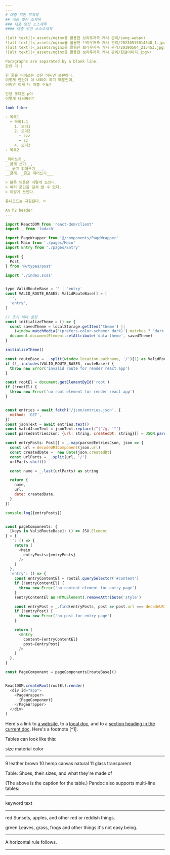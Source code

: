```yaml
---
---
# 대충 멋진 부제목
## 대충 멋진 소제목
### 대충 멋진 소소제목
#### 대충 멋진 소소소제목

![alt text](<_assets/nginx를 활용한 브라우저측 캐시 관리/sang.webp>)
![alt text](<_assets/nginx를 활용한 브라우저측 캐시 관리/20230515014548_1.jpg>)
![alt text](<_assets/nginx를 활용한 브라우저측 캐시 관리/20190504_215453.jpg>)
![alt text](<_assets/nginx를 활용한 브라우저측 캐시 관리/한글이미지.jpg>)

Paragraphs are separated by a blank line.  
한칸 더 ?  

한 줄을 띄어쓰는 것은 어쩌면 불편하다.  
이렇게 한단계 더 내려야 하기 때문인데,  
어쩌면 이게 더 이쁠 수도?

안녕 또다른 p야  
이렇게 나눠버려?

look like:

- 목록1
  - 목록1.1
    1. 오더1
    2. 오더2
      - zzz
      - zz
    4. 오더3
- 목록2

_휘어쓰기_,
__굵게 쓰기__,
___굵고 휘어쓰기___,
__굵게, _굵고 휘어쓰기___

> 블록 인용은 이렇게 쓰인다.  
> 여러 문단을 걸쳐 쓸 수 있다.  
> 이렇게 쓰인다.

유니코드는 지원된다. ☺

An h2 header
---
```


~~~javascript
import ReactDOM from 'react-dom/client'
import _ from 'lodash'

import PageWrapper from '@/components/PageWrapper'
import Main from './pages/Main'
import Entry from './pages/Entry'

import {
  Post,
} from '@/types/post'

import './index.scss'


type ValidRouteBase = '' | 'entry'
const VALID_ROUTE_BASES: ValidRouteBase[] = [
  '',
  'entry',
]

// 초기 테마 설정
const initializeTheme = () => {
  const savedTheme = localStorage.getItem('theme') ||
    (window.matchMedia('(prefers-color-scheme: dark)').matches ? 'dark' : 'light')
  document.documentElement.setAttribute('data-theme', savedTheme)
}

initializeTheme()

const routeBase = _.split(window.location.pathname, '/')[1] as ValidRouteBase
if (!_.includes(VALID_ROUTE_BASES, routeBase)) {
  throw new Error('invalid route for render react app')
}

const rootEl = document.getElementById('root')
if (!rootEl) {
  throw new Error('no root element for render react app')
}


const entries = await fetch('/json/entries.json', {
  method: 'GET',
})
const jsonText = await entries.text()
const validJsonText = jsonText.replace(/“|”/g, '"')
const parsedEntriesJson: {url: string, createdDt: string}[] = JSON.parse(validJsonText)

const entryPosts: Post[] = _.map(parsedEntriesJson, json => {
  const url = decodeURIComponent(json.url)
  const createdDate =  new Date(json.createdDt)
  const urlParts = _.split(url, '/')
  urlParts.shift()

  const name = _.last(urlParts) as string

  return {
    name,
    url,
    date: createdDate,
  }
})

console.log({entryPosts})


const pageComponents: {
  [keys in ValidRouteBase]: () => JSX.Element
} = {
  '': () => {
    return (
      <Main
        entryPosts={entryPosts}
      />
    )
  },
  'entry': () => {
    const entryContentEl = rootEl.querySelector('#content')
    if (!entryContentEl) {
      throw new Error('no content element for entry page')
    }
    (entryContentEl as HTMLElement).removeAttribute('style')

    const entryPost = _.find(entryPosts, post => post.url === decodeURIComponent(window.location.pathname))
    if (!entryPost) {
      throw new Error('no post for entry page')
    }

    return (
      <Entry
        content={entryContentEl}
        post={entryPost}
      />
    )
  },
}

const PageComponent = pageComponents[routeBase]()


ReactDOM.createRoot(rootEl).render(
  <div id="app">
    <PageWrapper>
      {PageComponent}
    </PageWrapper>
  </div>
)
~~~



Here's a link to [a website](http://foo.bar), to a [local
doc](local-doc.html), and to a [section heading in the current
doc](#an-h2-header). Here's a footnote [^1].

[^2]: Footnote text goes here.

Tables can look like this:

size  material      color
----  ------------  ------------
9     leather       brown
10    hemp canvas   natural
11    glass         transparent

Table: Shoes, their sizes, and what they're made of

(The above is the caption for the table.) Pandoc also supports
multi-line tables:

--------  -----------------------
keyword   text
--------  -----------------------
red       Sunsets, apples, and
          other red or reddish
          things.

green     Leaves, grass, frogs
          and other things it's
          not easy being.
--------  -----------------------

A horizontal rule follows.
***